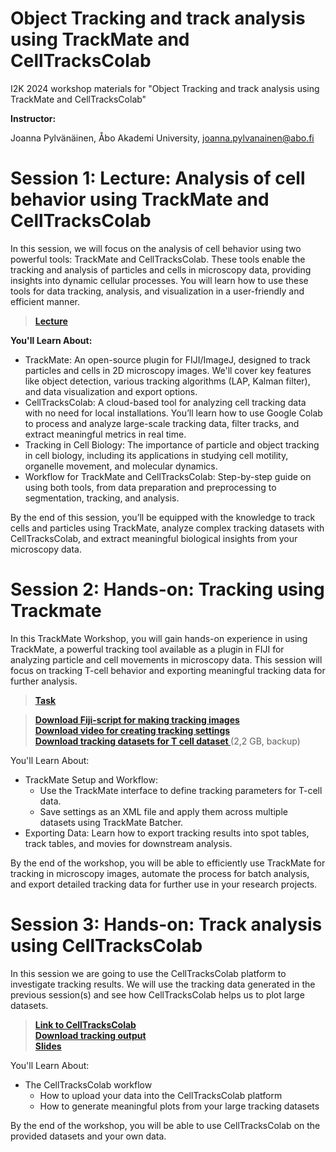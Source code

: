 # Object Tracking and track analysis using TrackMate and CellTracksColab

I2K 2024 workshop materials for "Object Tracking and track analysis using TrackMate and CellTracksColab"

**Instructor:**

Joanna Pylvänäinen, Åbo Akademi University, joanna.pylvanainen@abo.fi 


# Session 1: Lecture: Analysis of cell behavior using TrackMate and CellTracksColab

In this session, we will focus on the analysis of cell behavior using two powerful tools: TrackMate and CellTracksColab. These tools enable the tracking and analysis of particles and cells in microscopy data, providing insights into dynamic cellular processes. You will learn how to use these tools for data tracking, analysis, and visualization in a user-friendly and efficient manner.

> **[Lecture](https://github.com/jpylvanainen/Image_analysis_course_24/blob/main/Presentations/Day4.1_Trackmate_lecture_2024.pdf)**

**You'll Learn About:**
- TrackMate: An open-source plugin for FIJI/ImageJ, designed to track particles and cells in 2D microscopy images. We'll cover key features like object detection, various tracking algorithms (LAP, Kalman filter), and data visualization and export options.
- CellTracksColab: A cloud-based tool for analyzing cell tracking data with no need for local installations. You’ll learn how to use Google Colab to process and analyze large-scale tracking data, filter tracks, and extract meaningful metrics in real time.
- Tracking in Cell Biology: The importance of particle and object tracking in cell biology, including its applications in studying cell motility, organelle movement, and molecular dynamics.
- Workflow for TrackMate and CellTracksColab: Step-by-step guide on using both tools, from data preparation and preprocessing to segmentation, tracking, and analysis.

By the end of this session, you’ll be equipped with the knowledge to track cells and particles using TrackMate, analyze complex tracking datasets with CellTracksColab, and extract meaningful biological insights from your microscopy data.

# Session 2: Hands-on: Tracking using Trackmate

In this TrackMate Workshop, you will gain hands-on experience in using TrackMate, a powerful tracking tool available as a plugin in FIJI for analyzing particle and cell movements in microscopy data. This session will focus on tracking T-cell behavior and exporting meaningful tracking data for further analysis.

> **[Task](https://github.com/jpylvanainen/Image_analysis_course_24/blob/main/Presentations/Day4.2_Trackmate_hands-on_2024.pdf)**

> **[Download Fiji-script for making tracking images](https://drive.google.com/file/d/1VMn8ehvezmtsUgmeqm7FkyQFAHm-UwyP/view?usp=drive_link)** <br />
> **[Download video for creating tracking settings](https://drive.google.com/file/d/1XM86ExLCPQM8se7heTI9SI_jNJcPR_-_/view?usp=drive_link)** <br />
> **[Download tracking datasets for T cell dataset ](https://drive.google.com/drive/folders/1QgwCfLysMCyodSnwkpVoGLC3e_Xr3x5J?usp=drive_link)** (2,2 GB, backup)

You'll Learn About:

- TrackMate Setup and Workflow:
  - Use the TrackMate interface to define tracking parameters for T-cell data.
  - Save settings as an XML file and apply them across multiple datasets using TrackMate Batcher.
- Exporting Data: Learn how to export tracking results into spot tables, track tables, and movies for downstream analysis.

By the end of the workshop, you will be able to efficiently use TrackMate for tracking in microscopy images, automate the process for batch analysis, and export detailed tracking data for further use in your research projects.

# Session 3: Hands-on: Track analysis using CellTracksColab

In this session we are going to use the CellTracksColab platform to investigate tracking results. We will use the tracking data generated in the previous session(s) and see how CellTracksColab helps us to plot large datasets. 

> **[Link to CellTracksColab](https://github.com/CellMigrationLab/CellTracksColab)** <br />
> **[Download tracking output](https://drive.google.com/drive/folders/1UcIp-HBMeizYnuVLvrC5zqIQbLAZYpxG?usp=sharing)** <br />
> **[Slides](https://drive.google.com/file/d/1P0s1Uy419S7hgleyeX3YkTN33DviiwVO/view?usp=sharing)**

You'll Learn About:

- The CellTracksColab workflow
  - How to upload your data into the CellTracksColab platform
  - How to generate meaningful plots from your large tracking datasets

By the end of the workshop, you will be able to use CellTracksColab on the provided datasets and your own data.



